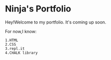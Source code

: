 # Ninja's Portfolio

Hey!Welcome to my portfolio. It's coming up soon.

For now,I know:

    1.HTML
    2.CSS
    3.repl.it
    4.CHALK library
    


    
